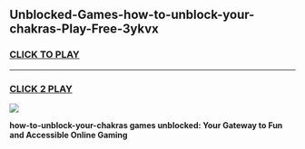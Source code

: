 
## Unblocked-Games-how-to-unblock-your-chakras-Play-Free-3ykvx
<h3>
<a href="https://premium76.site?title=how-to-unblock-your-chakras&ref=18A1">CLICK TO PLAY</a></h3>
<hr>

<h3>
<a href="https://premium76.site?title=how-to-unblock-your-chakras&ref=18A1">CLICK 2 PLAY</a>
  
</h3>

<a href="https://premium76.site?title=how-to-unblock-your-chakras&ref=18A1"><img src="https://clearcache.store/games.png"></a>


**how-to-unblock-your-chakras games unblocked: Your Gateway to Fun and Accessible Online Gaming**
